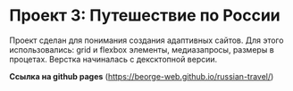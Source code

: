 # Проект 3: Путешествие по России

Проект сделан для понимания создания адаптивных сайтов.
Для этого использовались: grid и flexbox элементы, медиазапросы, размеры в процетах.
Верстка начиналась с дексктопной версии.

**Cсылка на github pages**
(https://beorge-web.github.io/russian-travel/)
